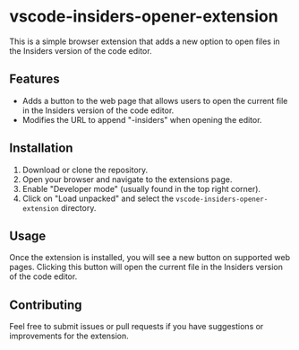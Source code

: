 # vscode-insiders-opener-extension

This is a simple browser extension that adds a new option to open files in the Insiders version of the code editor.

## Features

- Adds a button to the web page that allows users to open the current file in the Insiders version of the code editor.
- Modifies the URL to append "-insiders" when opening the editor.

## Installation

1. Download or clone the repository.
2. Open your browser and navigate to the extensions page.
3. Enable "Developer mode" (usually found in the top right corner).
4. Click on "Load unpacked" and select the `vscode-insiders-opener-extension` directory.

## Usage

Once the extension is installed, you will see a new button on supported web pages. Clicking this button will open the current file in the Insiders version of the code editor.

## Contributing

Feel free to submit issues or pull requests if you have suggestions or improvements for the extension.
